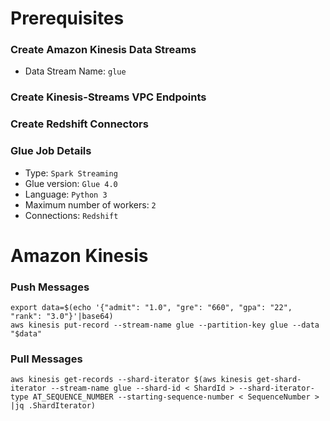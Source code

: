 # Prerequisites

### Create Amazon Kinesis Data Streams
- Data Stream Name: `glue`

### Create Kinesis-Streams VPC Endpoints

### Create Redshift Connectors

### Glue Job Details
- Type: `Spark Streaming`
- Glue version: `Glue 4.0`
- Language: `Python 3`
- Maximum number of workers: `2`
- Connections: `Redshift`

# Amazon Kinesis

### Push Messages

```
export data=$(echo '{"admit": "1.0", "gre": "660", "gpa": "22", "rank": "3.0"}'|base64)
aws kinesis put-record --stream-name glue --partition-key glue --data "$data"
```

### Pull Messages

```
aws kinesis get-records --shard-iterator $(aws kinesis get-shard-iterator --stream-name glue --shard-id < ShardId > --shard-iterator-type AT_SEQUENCE_NUMBER --starting-sequence-number < SequenceNumber > |jq .ShardIterator)
```
